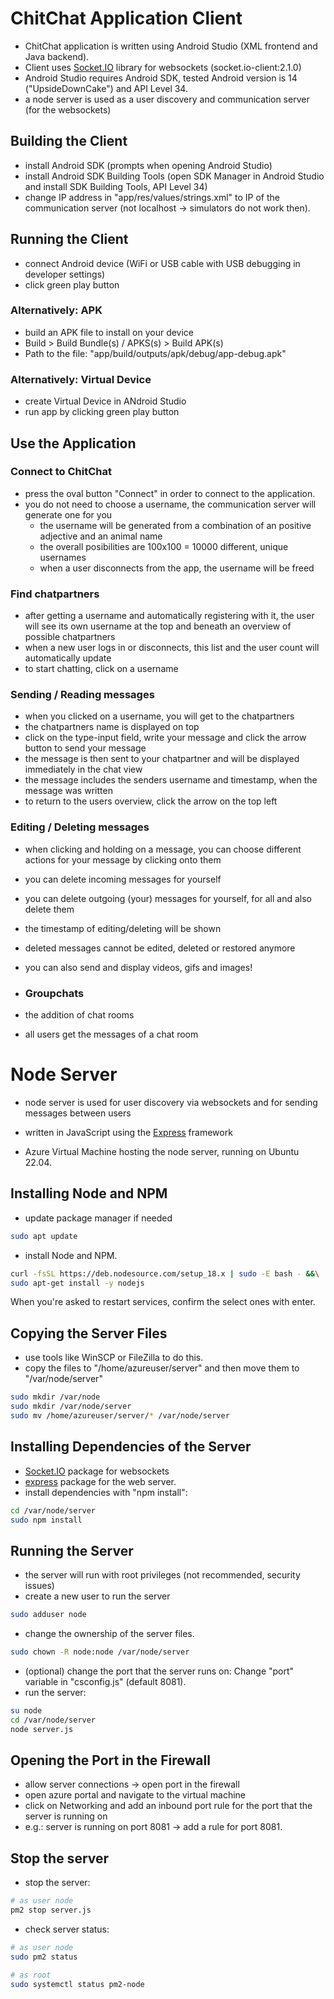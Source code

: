# ChitChat Application Client

* ChitChat application is written using Android Studio (XML frontend and Java backend). 
* Client uses [Socket.IO](https://socket.io/) library for websockets (socket.io-client:2.1.0)
* Android Studio requires Android SDK, tested Android version is 14 ("UpsideDownCake") and API Level 34.
* a node server is used as a user discovery and communication server (for the websockets)

## Building the Client
* install Android SDK (prompts when opening Android Studio)
* install Android SDK Building Tools (open SDK Manager in Android Studio and install SDK Building Tools, API Level 34)
* change IP address in "app/res/values/strings.xml" to IP of the communication server (not localhost -> simulators do not work then).

## Running the Client
* connect Android device (WiFi or USB cable with USB debugging in developer settings)
* click green play button

### Alternatively: APK
* build an APK file to install on your device
* Build > Build Bundle(s) / APKS(s) > Build APK(s)
* Path to the file: "app/build/outputs/apk/debug/app-debug.apk"

### Alternatively: Virtual Device
* create Virtual Device in ANdroid Studio
* run app by clicking green play button

## Use the Application

### Connect to ChitChat
* press the oval button "Connect" in order to connect to the application.
* you do not need to choose a username, the communication server will generate one for you
  * the username will be generated from a combination of an positive adjective and an animal name
  * the overall posibilities are 100x100 = 10000 different, unique usernames
  * when a user disconnects from the app, the username will be freed
  
### Find chatpartners
* after getting a username and automatically registering with it, the user will see its own username at the top and beneath an overview of possible chatpartners
* when a new user logs in or disconnects, this list and the user count will automatically update
* to start chatting, click on a username

### Sending / Reading messages
* when you clicked on a username, you will get to the chatpartners
* the chatpartners name is displayed on top
* click on the type-input field, write your message and click the arrow button to send your message
* the message is then sent to your chatpartner and will be displayed immediately in the chat view
* the message includes the senders username and timestamp, when the message was written
* to return to the users overview, click the arrow on the top left

### Editing / Deleting messages
* when clicking and holding on a message, you can choose different actions for your message by clicking onto them
* you can delete incoming messages for yourself
* you can delete outgoing (your) messages for yourself, for all and also delete them
* the timestamp of editing/deleting will be shown
* deleted messages cannot be edited, deleted or restored anymore
* you can also send and display videos, gifs and images!

* ### Groupchats
* the addition of chat rooms
* all users get the messages of a chat room

# Node Server
* node server is used for user discovery via websockets and for sending messages between users
* written in JavaScript using the [Express](https://expressjs.com/) framework

* Azure Virtual Machine hosting the node server, running on Ubuntu 22.04.

## Installing Node and NPM
* update package manager if needed
```bash
sudo apt update
```
* install Node and NPM.
```bash
curl -fsSL https://deb.nodesource.com/setup_18.x | sudo -E bash - &&\
sudo apt-get install -y nodejs
```

When you're asked to restart services, confirm the select ones with enter.

## Copying the Server Files
* use tools like WinSCP or FileZilla to do this. 
* copy the files to "/home/azureuser/server" and then move them to "/var/node/server"
```bash
sudo mkdir /var/node
sudo mkdir /var/node/server
sudo mv /home/azureuser/server/* /var/node/server
```

## Installing Dependencies of the Server
* [Socket.IO](https://www.npmjs.com/package/socket.io) package for websockets 
* [express](https://www.npmjs.com/package/express) package for the web server. 
* install dependencies with "npm install":
```bash
cd /var/node/server
sudo npm install
```

## Running the Server
* the server will run with root privileges (not recommended, security issues)
* create a new user to run the server
```bash
sudo adduser node
```

* change the ownership of the server files.
```bash
sudo chown -R node:node /var/node/server
```

* (optional) change the port that the server runs on: Change "port" variable in "csconfig.js" (default 8081). 
* run the server:
```bash
su node
cd /var/node/server
node server.js
```

## Opening the Port in the Firewall
* allow server connections -> open port in the firewall
* open azure portal and navigate to the virtual machine
* click on Networking and add an inbound port rule for the port that the server is running on 
* e.g.: server is running on port 8081 -> add a rule for port 8081.

## Stop the server
* stop the server:
```bash
# as user node
pm2 stop server.js
```
* check server status:
```bash
# as user node
sudo pm2 status

# as root
sudo systemctl status pm2-node
```
